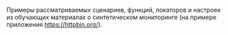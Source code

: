 Примеры рассматриваемых сценариев, функций, локаторов и настроек из обучающих материалах о синтетическом мониторинге (на примере приложения https://httpbin.org/).
